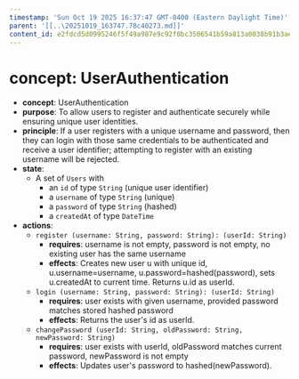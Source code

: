 ```yaml
---
timestamp: 'Sun Oct 19 2025 16:37:47 GMT-0400 (Eastern Daylight Time)'
parent: '[[..\20251019_163747.78c40273.md]]'
content_id: e2fdcd5d0995246f5f49a987e9c92f0bc3506541b59a813a0038b91b3aee3dd6
---
```


# concept: UserAuthentication

* **concept**: UserAuthentication
* **purpose**: To allow users to register and authenticate securely while ensuring unique user identities.
* **principle**: If a user registers with a unique username and password, then they can login with those same credentials to be authenticated and receive a user identifier; attempting to register with an existing username will be rejected.
* **state**:
  * A set of `Users` with
    * an `id` of type `String` (unique user identifier)
    * a `username` of type `String` (unique)
    * a `password` of type `String` (hashed)
    * a `createdAt` of type `DateTime`
* **actions**:
  * `register (username: String, password: String): (userId: String)`
    * **requires**: username is not empty, password is not empty, no existing user has the same username
    * **effects**: Creates new user u with unique id, u.username=username, u.password=hashed(password), sets u.createdAt to current time. Returns u.id as userId.
  * `login (username: String, password: String): (userId: String)`
    * **requires**: user exists with given username, provided password matches stored hashed password
    * **effects**: Returns the user's id as userId.
  * `changePassword (userId: String, oldPassword: String, newPassword: String)`
    * **requires**: user exists with userId, oldPassword matches current password, newPassword is not empty
    * **effects**: Updates user's password to hashed(newPassword).
